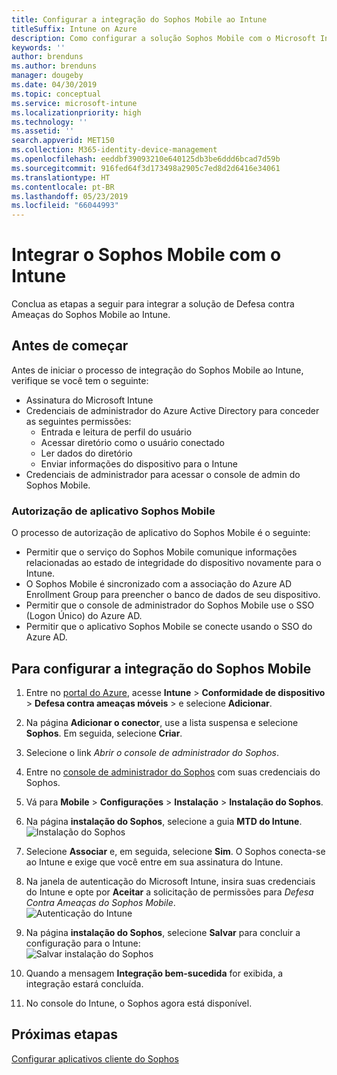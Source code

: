 ```yaml
---
title: Configurar a integração do Sophos Mobile ao Intune
titleSuffix: Intune on Azure
description: Como configurar a solução Sophos Mobile com o Microsoft Intune para controlar o acesso a dispositivo móvel para seus recursos corporativos.
keywords: ''
author: brenduns
ms.author: brenduns
manager: dougeby
ms.date: 04/30/2019
ms.topic: conceptual
ms.service: microsoft-intune
ms.localizationpriority: high
ms.technology: ''
ms.assetid: ''
search.appverid: MET150
ms.collection: M365-identity-device-management
ms.openlocfilehash: eeddbf39093210e640125db3be6ddd6bcad7d59b
ms.sourcegitcommit: 916fed64f3d173498a2905c7ed8d2d6416e34061
ms.translationtype: HT
ms.contentlocale: pt-BR
ms.lasthandoff: 05/23/2019
ms.locfileid: "66044993"
---
```

# <a name="integrate-sophos-mobile-with-intune"></a>Integrar o Sophos Mobile com o Intune  

Conclua as etapas a seguir para integrar a solução de Defesa contra Ameaças do Sophos Mobile ao Intune.  

## <a name="before-you-begin"></a>Antes de começar  

Antes de iniciar o processo de integração do Sophos Mobile ao Intune, verifique se você tem o seguinte:  
- Assinatura do Microsoft Intune  
- Credenciais de administrador do Azure Active Directory para conceder as seguintes permissões:  
  - Entrada e leitura de perfil do usuário  
  - Acessar diretório como o usuário conectado  
  - Ler dados do diretório  
  - Enviar informações do dispositivo para o Intune  
- Credenciais de administrador para acessar o console de admin do Sophos Mobile.  


### <a name="sophos-mobile-app-authorization"></a>Autorização de aplicativo Sophos Mobile  
  
O processo de autorização de aplicativo do Sophos Mobile é o seguinte:  
- Permitir que o serviço do Sophos Mobile comunique informações relacionadas ao estado de integridade do dispositivo novamente para o Intune.  
- O Sophos Mobile é sincronizado com a associação do Azure AD Enrollment Group para preencher o banco de dados de seu dispositivo.  
- Permitir que o console de administrador do Sophos Mobile use o SSO (Logon Único) do Azure AD.  
- Permitir que o aplicativo Sophos Mobile se conecte usando o SSO do Azure AD.  


## <a name="to-set-up-sophos-mobile-integration"></a>Para configurar a integração do Sophos Mobile  

1. Entre no [portal do Azure]( https://portal.azure.com/), acesse **Intune** > **Conformidade de dispositivo** > **Defesa contra ameaças móveis** > e selecione **Adicionar**.  
2. Na página **Adicionar o conector**, use a lista suspensa e selecione **Sophos**. Em seguida, selecione **Criar**.  
3. Selecione o link *Abrir o console de administrador do Sophos*.  
4. Entre no [console de administrador do Sophos](https://central.sophos.com/) com suas credenciais do Sophos.  
5. Vá para **Mobile** > **Configurações** > **Instalação** > **Instalação do Sophos**.  
6. Na página **instalação do Sophos**, selecione a guia **MTD do Intune**.  
   ![Instalação do Sophos](./media/sophos-mtd-connector-integration/sophos-setup.png) 
 
7. Selecione **Associar** e, em seguida, selecione **Sim**. O Sophos conecta-se ao Intune e exige que você entre em sua assinatura do Intune. 
8. Na janela de autenticação do Microsoft Intune, insira suas credenciais do Intune e opte por **Aceitar** a solicitação de permissões para *Defesa Contra Ameaças do Sophos Mobile*.  
   ![Autenticação do Intune](./media/sophos-mtd-connector-integration/intune-authentication.png)

9. Na página **instalação do Sophos**, selecione **Salvar** para concluir a configuração para o Intune:  
   ![Salvar instalação do Sophos](./media/sophos-mtd-connector-integration/save-sophos-configuration.png)  

1. Quando a mensagem **Integração bem-sucedida** for exibida, a integração estará concluída.  
1. No console do Intune, o Sophos agora está disponível.  


## <a name="next-steps"></a>Próximas etapas  
[Configurar aplicativos cliente do Sophos](mtd-apps-ios-app-configuration-policy-add-assign.md)
